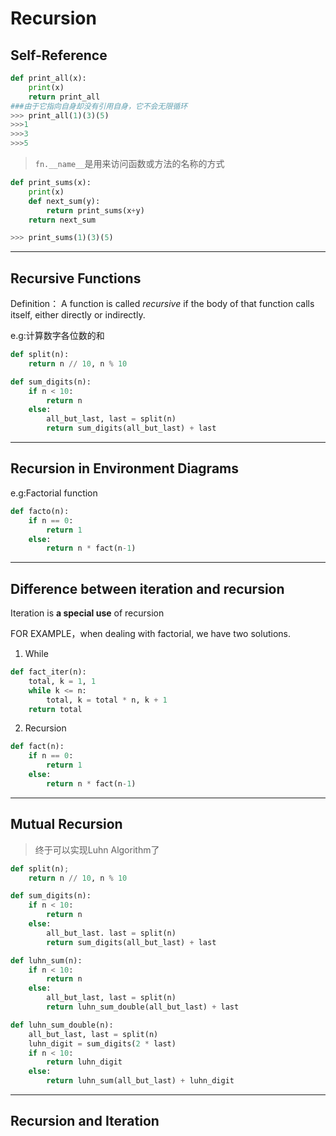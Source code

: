 # Recursion

## Self-Reference

```python
def print_all(x):
    print(x)
    return print_all
###由于它指向自身却没有引用自身，它不会无限循环
>>> print_all(1)(3)(5)
>>>1
>>>3
>>>5
```

> `fn.__name__`是用来访问函数或方法的名称的方式

```python
def print_sums(x):
    print(x)
    def next_sum(y):
        return print_sums(x+y)
    return next_sum

>>> print_sums(1)(3)(5)
```

----------

## Recursive Functions

Definition： A function is called *recursive* if the body of that function calls itself, either directly or indirectly. 

e.g:计算数字各位数的和

```python
def split(n):
    return n // 10, n % 10

def sum_digits(n):
    if n < 10:
        return n
    else:
        all_but_last, last = split(n)
        return sum_digits(all_but_last) + last

```

---------

## Recursion in Environment Diagrams

e.g:Factorial function

```python
def facto(n):
    if n == 0:
        return 1
    else:
        return n * fact(n-1)
```

-----

## Difference between iteration and recursion

Iteration is **a special use** of recursion

FOR EXAMPLE，when dealing with factorial, we have two solutions.

1. While

``` python
def fact_iter(n):
    total, k = 1, 1
    while k <= n:
		total, k = total * n, k + 1
    return total
```

2. Recursion

```python
def fact(n):
    if n == 0:
        return 1
    else:
        return n * fact(n-1)
```

----------

## Mutual Recursion

> 终于可以实现Luhn Algorithm了

```python
def split(n);
    return n // 10, n % 10

def sum_digits(n):
    if n < 10:
        return n
    else:
        all_but_last. last = split(n)
        return sum_digits(all_but_last) + last

def luhn_sum(n):
    if n < 10:
        return n
    else:
        all_but_last, last = split(n)
        return luhn_sum_double(all_but_last) + last

def luhn_sum_double(n):
    all_but_last, last = split(n)
    luhn_digit = sum_digits(2 * last)
    if n < 10:
        return luhn_digit
    else:
        return luhn_sum(all_but_last) + luhn_digit
```

-------------

## Recursion and Iteration

